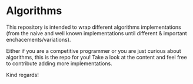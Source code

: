 # Algorithms

This repository is intended to wrap different algorithms implementations (from the naive and well known implementations until different & important enchacements/variations).

Either if you are a competitive programmer or you are just curious about algorithms, this is the repo for you! Take a look at the content and feel free to contribute adding more implementations.

Kind regards!
